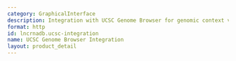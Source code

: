 ```yaml
---
category: GraphicalInterface
description: Integration with UCSC Genome Browser for genomic context visualization
format: http
id: lncrnadb.ucsc-integration
name: UCSC Genome Browser Integration
layout: product_detail
---
```

